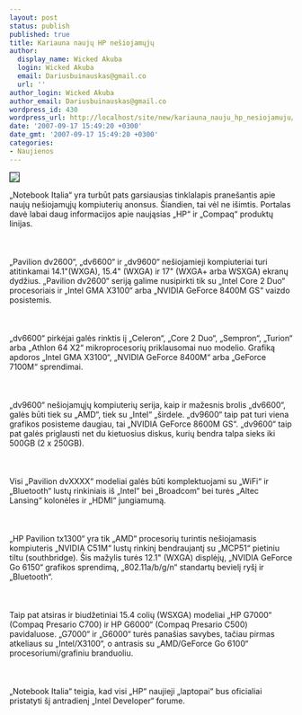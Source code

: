 ```yaml
---
layout: post
status: publish
published: true
title: Kariauna naujų HP nešiojamųjų
author:
  display_name: Wicked Akuba
  login: Wicked Akuba
  email: Dariusbuinauskas@gmail.co
  url: ''
author_login: Wicked Akuba
author_email: Dariusbuinauskas@gmail.co
wordpress_id: 430
wordpress_url: http://localhost/site/new/kariauna_nauju_hp_nesiojamuju/
date: '2007-09-17 15:49:20 +0300'
date_gmt: '2007-09-17 15:49:20 +0300'
categories:
- Naujienos
---
```

<div class="imgright"><img src="http://www.ipix.lt/out.php/i245062_5996dv2600.jpg" border="1"></div>
<p>„Notebook Italia“ yra turbūt pats garsiausias tinklalapis pranešantis apie naujų nešiojamųjų kompiuterių anonsus. Šiandien, tai vėl ne išimtis. Portalas davė labai daug informacijos apie naująsias „HP“ ir „Compaq“ produktų linijas.<br />
<br><br />
<br>„Pavilion dv2600“, „dv6600“ ir „dv9600“ nešiojamieji kompiuteriai turi atitinkamai 14.1&quot;(WXGA), 15.4&quot; (WXGA) ir 17&quot; (WXGA+ arba WSXGA) ekranų dydžius. „Pavilion dv2600“ seriją galime nusipirkti tik su „Intel Core 2 Duo“ procesoriais ir „Intel GMA X3100“ arba „NVIDIA GeForce 8400M GS“ vaizdo posistemis.<br />
<br><br />
<br>„dv6600“ pirkėjai galės rinktis iį „Celeron“, „Core 2 Duo“, „Sempron“, „Turion“ arba „Athlon 64 X2“ mikroprocesorių priklausomai nuo modelio. Grafiką apdoros „Intel GMA X3100“, „NVIDIA GeForce 8400M“ arba „GeForce 7100M“ sprendimai.<br />
<br><br />
<br>„dv9600“ nešiojamųjų kompiuterių serija, kaip ir mažesnis brolis „dv6600“, galės būti tiek su „AMD“, tiek su „Intel“ „širdele. „dv9600“ taip pat turi viena grafikos posisteme daugiau, tai „NVIDIA GeForce 8600M GS“. „dv9600“ taip pat galės priglausti net du kietuosius diskus, kurių bendra talpa sieks iki 500GB (2 x 250GB).<br />
<br><br />
<br>Visi „Pavilion dvXXXX“ modeliai galės būti komplektuojami su „WiFi“ ir „Bluetooth“ lustų rinkiniais iš „Intel“ bei „Broadcom“ bei turės „Altec Lansing“ kolonėles ir „HDMI“  jungiamumą.<br />
<br><br />
<br>„HP Pavilion tx1300“ yra tik „AMD“ procesorių turintis nešiojamasis kompiuteris „NVIDIA C51M“ lustų rinkinį bendraujantį su „MCP51“ pietiniu tiltu (southbridge). Šis  mažylis turės 12.1&quot; (WXGA) displėjų, „NVIDIA GeForce Go 6150“ grafikos sprendimą, „802.11a/b/g/n“ standartų bevielį ryšį ir „Bluetooth“.<br />
<br><br />
<br>Taip pat atsiras ir biudžetiniai 15.4 colių (WSXGA) modeliai „HP G7000“ (Compaq Presario C700) ir HP G6000“ (Compaq Presario C500) pavidaluose. „G7000“ ir „G6000“ turės panašias savybes, tačiau pirmas atkeliaus su „Intel/X3100“, o antrasis su „AMD/GeForce Go 6100“ procesoriumi/grafiniu branduoliu.<br />
<br><br />
<br>„Notebook Italia“ teigia, kad visi „HP“ naujieji „laptopai“ bus oficialiai pristatyti šį antradienį „Intel Developer“ forume.<br />
<br></p>
